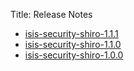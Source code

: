 Title: Release Notes

* [isis-security-shiro-1.1.1](isis-security-shiro-1.1.1.html)
* [isis-security-shiro-1.1.0](isis-security-shiro-1.1.0.html)
* [isis-security-shiro-1.0.0](isis-security-shiro-1.0.0.html)

